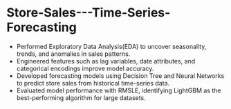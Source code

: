 # Store-Sales---Time-Series-Forecasting
- Performed Exploratory Data Analysis(EDA) to uncover seasonality, trends, and anomalies in sales patterns.
- Engineered features such as lag variables, date attributes, and categorical encodings improve model accuracy.
- Developed forecasting models using Decision Tree and Neural Networks to predict store sales from historical time-series data.
- Evaluated model performance with RMSLE, identifying LightGBM as the best-performing algorithm for large datasets.
